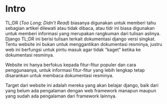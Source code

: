# Intro

TL;DR (_Too Long; Didn't Read_) biasanya digunakan untuk memberi tahu sebagian artikel dilewati atau tidak dibaca, atau tldr ini biasa digunakan untuk memberi informasi yang merupakan rangkuman dari tulisan aslinya. Django TL;DR ini berisi tulisan terkait dokumentasi django versi singkat. Tentu website ini bukan untuk menggantikan dokumentasi resminya, justru web ini berfungsi untuk pintu masuk agar tidak "kaget" ketika ke dokumentasi resminya.

Website ini hanya berfokus kepada fitur-fitur populer dan cara penggunaanya, untuk informasi fitur-fitur yang lebih lengkap tetap disarankan untuk membaca dokumentasi resminya.

Target dari website ini adalah mereka yang akan belajar django, baik dari yang belum ada pengalaman dengan web framework manapun maupun yang sudah ada pengalaman dari framework lainnya.
